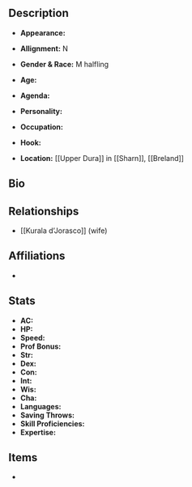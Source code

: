## Description
- **Appearance:** 

- **Allignment:** N

- **Gender & Race:** M halfling

- **Age:** 

- **Agenda:** 

- **Personality:** 

- **Occupation:** 

- **Hook:** 

- **Location:** [[Upper Dura]] in [[Sharn]], [[Breland]]

## Bio


## Relationships
- [[Kurala d’Jorasco]] (wife)

## Affiliations
- 

## Stats
- **AC:** 
- **HP:** 
- **Speed:** 
- **Prof Bonus:** 
- **Str:** 
- **Dex:** 
- **Con:** 
- **Int:** 
- **Wis:** 
- **Cha:** 
- **Languages:** 
- **Saving Throws:** 
- **Skill Proficiencies:** 
- **Expertise:** 


## Items
- 
